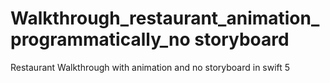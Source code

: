 # Walkthrough_restaurant_animation_programmatically_no storyboard
 Restaurant Walkthrough with animation and no storyboard in swift 5 
